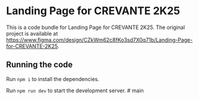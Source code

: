 
  # Landing Page for CREVANTE 2K25

  This is a code bundle for Landing Page for CREVANTE 2K25. The original project is available at https://www.figma.com/design/CZkWm62c8fKo3sd7X0q71b/Landing-Page-for-CREVANTE-2K25.

  ## Running the code

  Run `npm i` to install the dependencies.

  Run `npm run dev` to start the development server.
  #   m a i n  
 